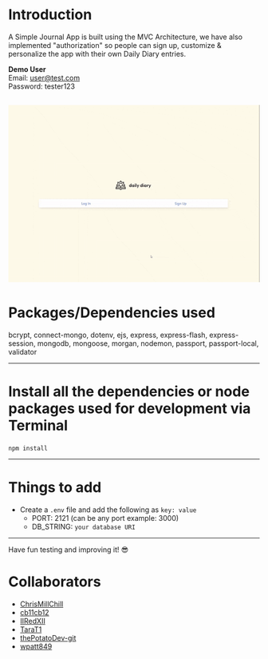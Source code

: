 # Introduction

A Simple Journal App is built using the MVC Architecture, we have also implemented "authorization" so people can sign up, customize & personalize the app with their own Daily Diary entries. 


**Demo User** <br>
Email: user@test.com <br>
Password: tester123

![Daily Diary app gif](https://raw.githubusercontent.com/thePotatoDev-git/thePotatoDev-git/main/images/dailydiary.gif)
---

# Packages/Dependencies used 

bcrypt, connect-mongo, dotenv, ejs, express, express-flash, express-session, mongodb, mongoose, morgan, nodemon, passport, passport-local, validator

---

# Install all the dependencies or node packages used for development via Terminal

`npm install` 

---

# Things to add

- Create a `.env` file and add the following as `key: value` 
  - PORT: 2121 (can be any port example: 3000) 
  - DB_STRING: `your database URI` 
 ---
 
 Have fun testing and improving it! 😎

# Collaborators

- [ChrisMillChill](https://github.com/ChrisMillChill)
- [cb11cb12](https://github.com/cb11cb12)
- [IIRedXII](https://github.com/llRedXll)
- [TaraT1](https://github.com/TaraT1)
- [thePotatoDev-git](https://github.com/thePotatoDev-git)
- [wpatt849](https://github.com/wpatt849)
